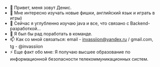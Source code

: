 - 👋 Привет, меня зовут Денис.
- 👀 Мне интересно изучать новые фишки, английский язык и играть в игры)
- 🌱 Сейчас я углубленно изучаю java и все, что связано с Backend-разработкой...
- 💞️ Я был бы рад поработать в команде.
- 📫 Как со мной связаться: email - invassiion@yandex.ru / gmail.com, tg - @invassiion
- ⚡ Еще факт обо мне: Я получаю высшее образование по информационной безопасности телекоммуникационных систем.

<!---
invassiion/invassiion is a ✨ special ✨ repository because its `README.md` (this file) appears on your GitHub profile.
You can click the Preview link to take a look at your changes.
--->
